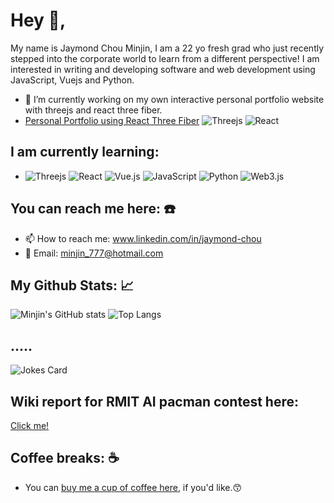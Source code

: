 # Hey 👋, 
My name is Jaymond Chou Minjin, I am a 22 yo fresh grad who just recently stepped into the corporate world to learn from a different perspective! I am interested in writing and developing software and web development using JavaScript, Vuejs and Python. 

- 🔭 I’m currently working on my own interactive personal portfolio website with threejs and react three fiber. 
- [Personal Portfolio using React Three Fiber](https://minjin-chou-portfolio.vercel.app)  ![Threejs](https://img.shields.io/badge/threejs-black?style=for-the-badge&logo=three.js&logoColor=white) ![React](https://img.shields.io/badge/react-%2320232a.svg?style=for-the-badge&logo=react&logoColor=%2361DAFB)

## I am currently learning: 
-   ![Threejs](https://img.shields.io/badge/threejs-black?style=for-the-badge&logo=three.js&logoColor=white) ![React](https://img.shields.io/badge/react-%2320232a.svg?style=for-the-badge&logo=react&logoColor=%2361DAFB) ![Vue.js](https://img.shields.io/badge/vuejs-%2335495e.svg?style=for-the-badge&logo=vuedotjs&logoColor=%234FC08D) ![JavaScript](https://img.shields.io/badge/javascript-%23323330.svg?style=for-the-badge&logo=javascript&logoColor=%23F7DF1E) ![Python](https://img.shields.io/badge/python-3670A0?style=for-the-badge&logo=python&logoColor=ffdd54) ![Web3.js](https://img.shields.io/badge/web3.js-F16822?style=for-the-badge&logo=web3.js&logoColor=white)

## You can reach me here: ☎️ 
- 📫 How to reach me: www.linkedin.com/in/jaymond-chou
- 📧 Email: minjin_777@hotmail.com

## My Github Stats: 📈
![Minjin's GitHub stats](https://github-readme-stats.vercel.app/api?username=dev-minjin-chou&show_icons=true&theme=apprentice)
![Top Langs](https://github-readme-stats.vercel.app/api/top-langs/?username=dev-minjin-chou&layout=compact)

## .....
![Jokes Card](https://readme-jokes.vercel.app/api)

## Wiki report for RMIT AI pacman contest here:
[Click me!](https://github.com/kuntakinte777/COSC1125-1127-Contest-A.I/wiki)

## Coffee breaks: ☕ 
- You can [buy me a cup of coffee here](https://www.buymeacoffee.com/minjin777z), if you'd like.😙
